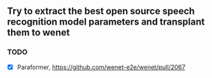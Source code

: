 ## Try to extract the best open source speech recognition model parameters and transplant them to wenet
### TODO
- [x] Paraformer, https://github.com/wenet-e2e/wenet/pull/2067
